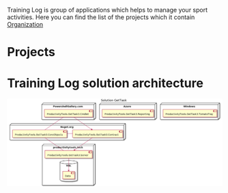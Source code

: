 Training Log is group of applications which helps to manage your sport activities. 
Here you can find the list of the projects which it contain [Organization](https://github.com/ProductivityTools-TrainingLog)

# Projects



# Training Log solution architecture

![Solution diagram](Images/SolutionDiagram.png)

